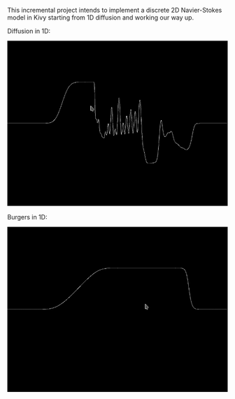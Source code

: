 This incremental project intends to implement a discrete 2D Navier-Stokes model
in Kivy starting from 1D diffusion and working our way up.

Diffusion in 1D:

![Diffusion in 1D](diffusion_1d.gif)


Burgers in 1D:

![Burgers in 1D](burgers_1d.gif)